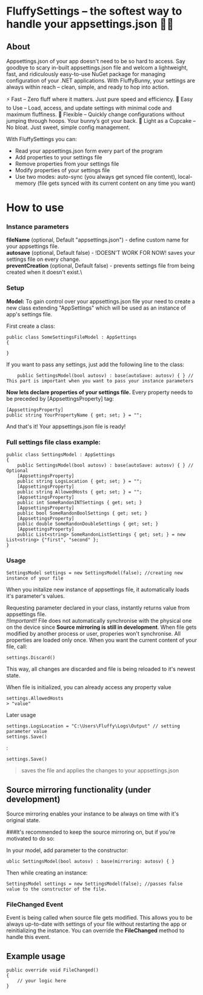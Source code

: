 # FluffySettings – the softest way to handle your appsettings.json 🐇✨

## About
Appsettings.json of your app doesn't need to be so hard to access. Say goodbye to scary in-built appsettings.json file and welcom a lightweight, fast, and ridiculously easy-to-use NuGet package for managing configuration of your .NET applications. With FluffyBunny, your settings are always within reach – clean, simple, and ready to hop into action.

⚡ Fast – Zero fluff where it matters. Just pure speed and efficiency.
🐰 Easy to Use – Load, access, and update settings with minimal code and maximum fluffiness.
🎯 Flexible – Quickly change configurations without jumping through hoops. Your bunny’s got your back.
🧁 Light as a Cupcake – No bloat. Just sweet, simple config management.

With FluffySettings you can:
- Read your appsettings.json form every part of the program
- Add properties to your settings file
- Remove properties from your settings file
- Modify properties of your settings file
- Use two modes: auto-sync (you always get synced file content), local-memory (file gets synced with its current content on any time you want)

# How to use

### Instance parameters
**fileName** (optional, Default "appsettings.json") - define custom name for your appsettings file.\
**autosave** (optional, Default false) - !DOESN'T WORK FOR NOW! saves your settings file on every change.\
**preventCreation** (optional, Default false) - prevents settings file from being created when it doesn't exist.\

### Setup
**Model:**
To gain control over your appsettings.json file your need to create a new class extending "AppSettings" which will be used as an instance of app's settings file.

First create a class:

    public class SomeSettingsFileModel : AppSettings
    {
    
    }
    
If you want to pass any settings, just add the following line to the class:

        public SettingsModel(bool autosv) : base(autoSave: autosv) { } // This part is important when you want to pass your instance parameters

**Now lets declare properties of your settings file.** Every property needs to be preceded by [AppsettingsProperty] tag:

    [AppsettingsProperty]
    public string YourPropertyName { get; set; } = "";

And that's it! Your appsettings.json file is ready!

### Full settings file class example:
    public class SettingsModel : AppSettings
    {
        public SettingsModel(bool autosv) : base(autoSave: autosv) { } // Optional
        [AppsettingsProperty]
        public string LogsLocation { get; set; } = "";
        [AppsettingsProperty]
        public string AllowedHosts { get; set; } = "";
        [AppsettingsProperty]
        public int SomeRandonINTSettings { get; set; }
        [AppsettingsProperty]
        public bool SomeRandonBoolSettings { get; set; }
        [AppsettingsProperty]
        public double SomeRandonDoubleSettings { get; set; }
        [AppsettingsProperty]
        public List<string> SomeRandonListSettings { get; set; } = new List<string> {"first", "second" };
    }
### Usage

    SettingsModel settings = new SettingsModel(false); //creating new instance of your file

When you initalize new instance of appsettings file, it automatically loads it's parameter's values.

Requesting parameter declared in your class, instantly returns value from appsettings file.\
*!!Important!!* File does not automatically synchronise with the physical one on the device since **Source mirroring is still in development**. When file gets modified by another process or user, properies won't synchronise. All properties are loaded only once. When you want the current content of your file, call:

    settings.Discard()

This way, all changes are discarded and file is being reloaded to it's newest state.

When file is initialized, you can already access any property value

    settings.AllowedHosts
    > "value"

Later usage

    settings.LogsLocation = "C:\Users\Fluffy\Logs\Output" // setting parameter value
    settings.Save()
 :
 
    settings.Save()
> saves the file and applies the changes to your appsettings.json


## Source mirroring functionality (under development)
Source mirroring enables your instance to be always on time with it's original state.

###It's recommended to keep the source mirroring on, but if you're motivated to do so:

In your model, add parameter to the constructor:

    ublic SettingsModel(bool autosv) : base(mirroring: autosv) { }

Then while creating an instance:

    SettingsModel settings = new SettingsModel(false); //passes false value to the constructor of the file.

### FileChanged Event
Event is being called when source file gets modified.
This allows you to be always up-to-date with settings of your file without restarting the app or reinitializing the instance.
You can override the **FileChanged** method to handle this event.

## Example usage

    public override void FileChanged()
    {
        // your logic here
    }
